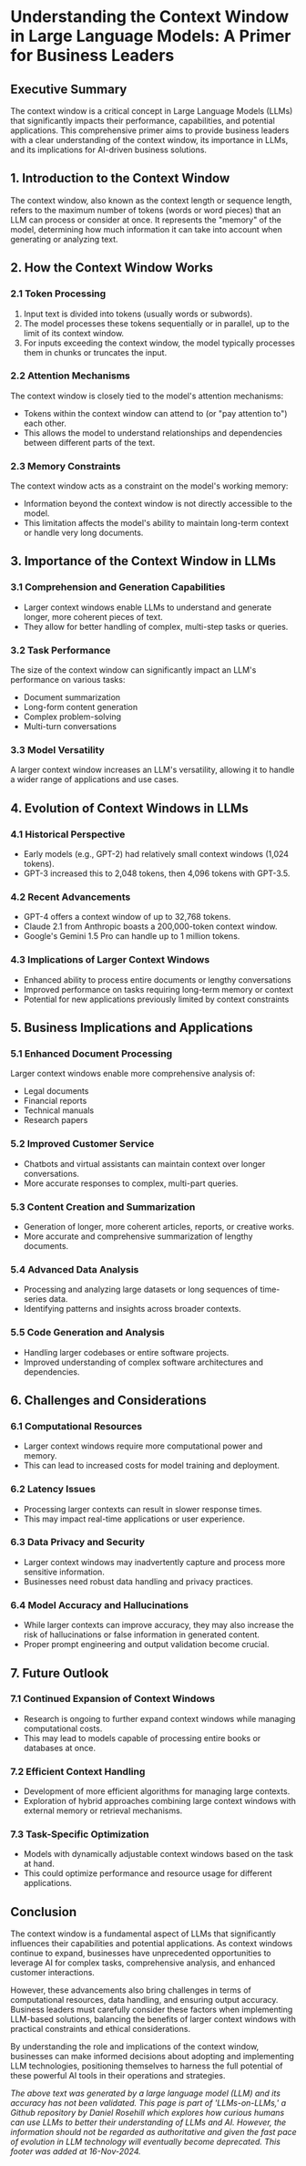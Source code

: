 # Understanding the Context Window in Large Language Models: A Primer for Business Leaders

## Executive Summary

The context window is a critical concept in Large Language Models (LLMs) that significantly impacts their performance, capabilities, and potential applications. This comprehensive primer aims to provide business leaders with a clear understanding of the context window, its importance in LLMs, and its implications for AI-driven business solutions.

## 1. Introduction to the Context Window

The context window, also known as the context length or sequence length, refers to the maximum number of tokens (words or word pieces) that an LLM can process or consider at once. It represents the "memory" of the model, determining how much information it can take into account when generating or analyzing text.

## 2. How the Context Window Works

### 2.1 Token Processing

1. Input text is divided into tokens (usually words or subwords).
2. The model processes these tokens sequentially or in parallel, up to the limit of its context window.
3. For inputs exceeding the context window, the model typically processes them in chunks or truncates the input.

### 2.2 Attention Mechanisms

The context window is closely tied to the model's attention mechanisms:

- Tokens within the context window can attend to (or "pay attention to") each other.
- This allows the model to understand relationships and dependencies between different parts of the text.

### 2.3 Memory Constraints

The context window acts as a constraint on the model's working memory:

- Information beyond the context window is not directly accessible to the model.
- This limitation affects the model's ability to maintain long-term context or handle very long documents.

## 3. Importance of the Context Window in LLMs

### 3.1 Comprehension and Generation Capabilities

- Larger context windows enable LLMs to understand and generate longer, more coherent pieces of text.
- They allow for better handling of complex, multi-step tasks or queries.

### 3.2 Task Performance

The size of the context window can significantly impact an LLM's performance on various tasks:

- Document summarization
- Long-form content generation
- Complex problem-solving
- Multi-turn conversations

### 3.3 Model Versatility

A larger context window increases an LLM's versatility, allowing it to handle a wider range of applications and use cases.

## 4. Evolution of Context Windows in LLMs

### 4.1 Historical Perspective

- Early models (e.g., GPT-2) had relatively small context windows (1,024 tokens).
- GPT-3 increased this to 2,048 tokens, then 4,096 tokens with GPT-3.5.

### 4.2 Recent Advancements

- GPT-4 offers a context window of up to 32,768 tokens.
- Claude 2.1 from Anthropic boasts a 200,000-token context window.
- Google's Gemini 1.5 Pro can handle up to 1 million tokens.

### 4.3 Implications of Larger Context Windows

- Enhanced ability to process entire documents or lengthy conversations
- Improved performance on tasks requiring long-term memory or context
- Potential for new applications previously limited by context constraints

## 5. Business Implications and Applications

### 5.1 Enhanced Document Processing

Larger context windows enable more comprehensive analysis of:

- Legal documents
- Financial reports
- Technical manuals
- Research papers

### 5.2 Improved Customer Service

- Chatbots and virtual assistants can maintain context over longer conversations.
- More accurate responses to complex, multi-part queries.

### 5.3 Content Creation and Summarization

- Generation of longer, more coherent articles, reports, or creative works.
- More accurate and comprehensive summarization of lengthy documents.

### 5.4 Advanced Data Analysis

- Processing and analyzing large datasets or long sequences of time-series data.
- Identifying patterns and insights across broader contexts.

### 5.5 Code Generation and Analysis

- Handling larger codebases or entire software projects.
- Improved understanding of complex software architectures and dependencies.

## 6. Challenges and Considerations

### 6.1 Computational Resources

- Larger context windows require more computational power and memory.
- This can lead to increased costs for model training and deployment.

### 6.2 Latency Issues

- Processing larger contexts can result in slower response times.
- This may impact real-time applications or user experience.

### 6.3 Data Privacy and Security

- Larger context windows may inadvertently capture and process more sensitive information.
- Businesses need robust data handling and privacy practices.

### 6.4 Model Accuracy and Hallucinations

- While larger contexts can improve accuracy, they may also increase the risk of hallucinations or false information in generated content.
- Proper prompt engineering and output validation become crucial.

## 7. Future Outlook

### 7.1 Continued Expansion of Context Windows

- Research is ongoing to further expand context windows while managing computational costs.
- This may lead to models capable of processing entire books or databases at once.

### 7.2 Efficient Context Handling

- Development of more efficient algorithms for managing large contexts.
- Exploration of hybrid approaches combining large context windows with external memory or retrieval mechanisms.

### 7.3 Task-Specific Optimization

- Models with dynamically adjustable context windows based on the task at hand.
- This could optimize performance and resource usage for different applications.

## Conclusion

The context window is a fundamental aspect of LLMs that significantly influences their capabilities and potential applications. As context windows continue to expand, businesses have unprecedented opportunities to leverage AI for complex tasks, comprehensive analysis, and enhanced customer interactions.

However, these advancements also bring challenges in terms of computational resources, data handling, and ensuring output accuracy. Business leaders must carefully consider these factors when implementing LLM-based solutions, balancing the benefits of larger context windows with practical constraints and ethical considerations.

By understanding the role and implications of the context window, businesses can make informed decisions about adopting and implementing LLM technologies, positioning themselves to harness the full potential of these powerful AI tools in their operations and strategies.

*The above text was generated by a large language model (LLM) and its accuracy has not been validated. This page is part of 'LLMs-on-LLMs,' a Github repository by Daniel Rosehill which explores how curious humans can use LLMs to better their understanding of LLMs and AI. However, the information should not be regarded as authoritative and given the fast pace of evolution in LLM technology will eventually become deprecated. This footer was added at 16-Nov-2024.*


